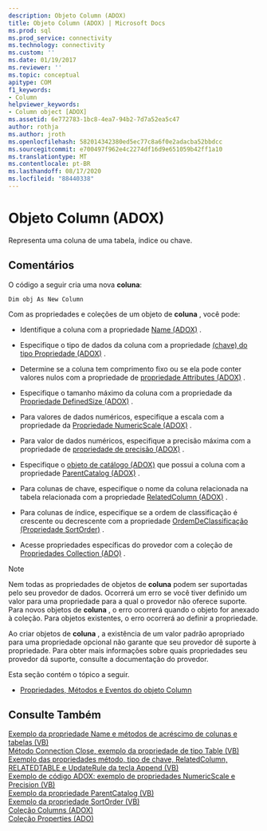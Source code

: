 ```yaml
---
description: Objeto Column (ADOX)
title: Objeto Column (ADOX) | Microsoft Docs
ms.prod: sql
ms.prod_service: connectivity
ms.technology: connectivity
ms.custom: ''
ms.date: 01/19/2017
ms.reviewer: ''
ms.topic: conceptual
apitype: COM
f1_keywords:
- Column
helpviewer_keywords:
- Column object [ADOX]
ms.assetid: 6e772783-1bc8-4ea7-94b2-7d7a52ea5c47
author: rothja
ms.author: jroth
ms.openlocfilehash: 582014342380ed5ec77c8a6f0e2adacba52bbdcc
ms.sourcegitcommit: e700497f962e4c2274df16d9e651059b42ff1a10
ms.translationtype: MT
ms.contentlocale: pt-BR
ms.lasthandoff: 08/17/2020
ms.locfileid: "88440338"
---
```

# <a name="column-object-adox"></a>Objeto Column (ADOX)
Representa uma coluna de uma tabela, índice ou chave.  
  
## <a name="remarks"></a>Comentários  
 O código a seguir cria uma nova **coluna**:  
  
 `Dim obj As New Column`  
  
 Com as propriedades e coleções de um objeto de **coluna** , você pode:  
  
-   Identifique a coluna com a propriedade [Name (ADOX)](../../../ado/reference/adox-api/name-property-adox.md) .  
  
-   Especifique o tipo de dados da coluna com a propriedade [(chave) do tipo Propriedade (ADOX)](../../../ado/reference/adox-api/type-property-key-adox.md) .  
  
-   Determine se a coluna tem comprimento fixo ou se ela pode conter valores nulos com a propriedade de [propriedade Attributes (ADOX)](../../../ado/reference/adox-api/attributes-property-adox.md) .  
  
-   Especifique o tamanho máximo da coluna com a propriedade da [Propriedade DefinedSize (ADOX)](../../../ado/reference/adox-api/definedsize-property-adox.md) .  
  
-   Para valores de dados numéricos, especifique a escala com a propriedade da [Propriedade NumericScale (ADOX)](../../../ado/reference/adox-api/numericscale-property-adox.md) .  
  
-   Para valor de dados numéricos, especifique a precisão máxima com a propriedade de [propriedade de precisão (ADOX)](../../../ado/reference/adox-api/precision-property-adox.md) .  
  
-   Especifique o [objeto de catálogo (ADOX)](../../../ado/reference/adox-api/catalog-object-adox.md) que possui a coluna com a propriedade [ParentCatalog (ADOX)](../../../ado/reference/adox-api/parentcatalog-property-adox.md) .  
  
-   Para colunas de chave, especifique o nome da coluna relacionada na tabela relacionada com a propriedade [RelatedColumn (ADOX)](../../../ado/reference/adox-api/relatedcolumn-property-adox.md) .  
  
-   Para colunas de índice, especifique se a ordem de classificação é crescente ou decrescente com a propriedade [OrdemDeClassificação (Propriedade SortOrder)](../../../ado/reference/adox-api/sortorder-property-adox.md) .  
  
-   Acesse propriedades específicas do provedor com a coleção de [Propriedades Collection (ADO)](../../../ado/reference/ado-api/properties-collection-ado.md) .  
  
> [!NOTE]
>  Nem todas as propriedades de objetos de **coluna** podem ser suportadas pelo seu provedor de dados. Ocorrerá um erro se você tiver definido um valor para uma propriedade para a qual o provedor não oferece suporte. Para novos objetos de **coluna** , o erro ocorrerá quando o objeto for anexado à coleção. Para objetos existentes, o erro ocorrerá ao definir a propriedade.  
>   
>  Ao criar objetos de **coluna** , a existência de um valor padrão apropriado para uma propriedade opcional não garante que seu provedor dê suporte à propriedade. Para obter mais informações sobre quais propriedades seu provedor dá suporte, consulte a documentação do provedor.  
  
 Esta seção contém o tópico a seguir.  
  
-   [Propriedades, Métodos e Eventos do objeto Column](../../../ado/reference/adox-api/column-object-properties-methods-and-events.md)  
  
## <a name="see-also"></a>Consulte Também  
 [Exemplo da propriedade Name e métodos de acréscimo de colunas e tabelas (VB)](../../../ado/reference/adox-api/columns-and-tables-append-methods-name-property-example-vb.md)   
 [Método Connection Close, exemplo da propriedade de tipo Table (VB)](../../../ado/reference/adox-api/connection-close-method-table-type-property-example-vb.md)   
 [Exemplo das propriedades método, tipo de chave, RelatedColumn, RELATEDTABLE e UpdateRule da tecla Append (VB)](../../../ado/reference/adox-api/keys-append-method-key-type-relatedcolumn-relatedtable-example-vb.md)   
 [Exemplo de código ADOX: exemplo de propriedades NumericScale e Precision (VB)](../../../ado/reference/adox-api/adox-code-example-numericscale-and-precision-properties-example-vb.md)   
 [Exemplo da propriedade ParentCatalog (VB)](../../../ado/reference/adox-api/parentcatalog-property-example-vb.md)   
 [Exemplo da propriedade SortOrder (VB)](../../../ado/reference/adox-api/sortorder-property-example-vb.md)   
 [Coleção Columns (ADOX)](../../../ado/reference/adox-api/columns-collection-adox.md)   
 [Coleção Properties (ADO)](../../../ado/reference/ado-api/properties-collection-ado.md)
